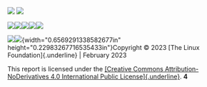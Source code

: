 
![](media/image7.png) ![](media/image10.png)

![](media/image11.png)![](media/image12.png)![](media/image15.png)![](media/image20.png)![](media/image21.png)

![](media/image32.png)![](media/image34.png){width="0.6569291338582677in"
height="0.22983267716535433in"}Copyright © 2023 [The Linux
Foundation]{.underline} \| February 2023

This report is licensed under the [[Creative Commons
Attribution-NoDerivatives 4.0 International Public
License]{.underline}](https://creativecommons.org/licenses/by-nd/4.0/).
**4**
